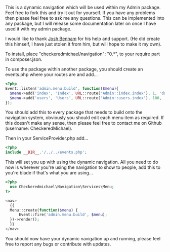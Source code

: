 This is a dynamic navigation which will be used within my Admin package. Feel free to fork this and try it out for yourself.
  If you have any problems then please feel free to ask me any questions. This can be implemented into any package, but I will
  release some documentation later on once I have used it with my admin package.

  I would like to thank [Josh Benham](https://github.com/joshbenham) for his help and support. (He did create this himself,
  I have just stolen it from him, but will hope to make it my own).
  
  To install, place "checkeredmichael/navigation": "0.*", to your require part in composer.json.
  
  To use the package within another package, you should create an events.php where your routes are and add...
  
  ```php
  <?php
  Event::listen('admin.menu.build', function($menu){
    $menu->add('index', 'Index', URL::route('Admin::index.index'), 1, 'dashboard');
    $menu->add('users', 'Users', URL::route('Admin::users.index'), 100, 'users');
  });
  ```
  You should add this to every package that needs to build onto the navigation system, obviously you should edit each menu item as required.
  If this doesn't make any sense, then please feel free to contact me on Github (username: CheckeredMichael).
  
  Then in your ServiceProvider.php add...
  
  ```php
  <?php
  include __DIR__.'/../../events.php';
  ```
  
  This will set you up with using the dynamic navigation. All you need to do now is wherever you're using the navigation to show to people,
  add this to you're blade if that's what you are using...
  
  ```php
  <?php
    use Checkeredmichael\Navigation\Services\Menu;
  ?>

  <nav>
    {{
    Menu::create(function($menu) {
        Event::fire('admin.menu.build', $menu);
    })->render();
    }}
  </nav>
  ```
  
  You should now have your dynamic navigation up and running, please feel free to report any bugs or contribute with updates.